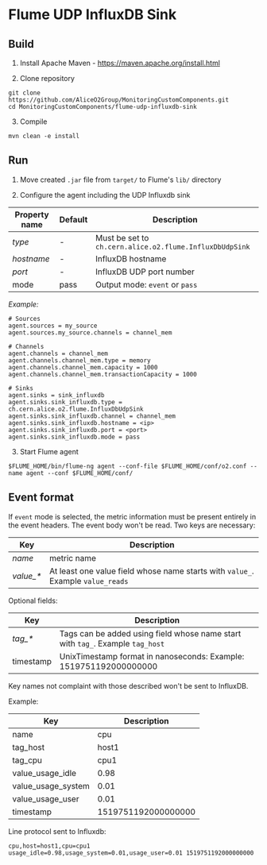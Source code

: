 # Flume UDP InfluxDB Sink

## Build
1) Install Apache Maven - https://maven.apache.org/install.html

2) Clone repository
 ~~~
 git clone https://github.com/AliceO2Group/MonitoringCustomComponents.git
 cd MonitoringCustomComponents/flume-udp-influxdb-sink
 ~~~
3) Compile
 ~~~
 mvn clean -e install
 ~~~

## Run
1) Move created `.jar` file from `target/` to Flume's `lib/` directory

2) Configure the agent including the UDP Influxdb sink

| Property name  | Default | Description |
| -------------- | ------- | ----------- |
| *type*         | -       | Must be set to `ch.cern.alice.o2.flume.InfluxDbUdpSink` |
| *hostname*     | -       | InfluxDB hostname |
| *port*         | -       | InfluxDB UDP port number |
| mode           | pass    | Output mode: `event` or `pass` |

*Example:*
 ~~~
 # Sources
 agent.sources = my_source
 agent.sources.my_source.channels = channel_mem
	
 # Channels
 agent.channels = channel_mem
 agent.channels.channel_mem.type = memory
 agent.channels.channel_mem.capacity = 1000
 agent.channels.channel_mem.transactionCapacity = 1000
	
 # Sinks
 agent.sinks = sink_influxdb
 agent.sinks.sink_influxdb.type = ch.cern.alice.o2.flume.InfluxDbUdpSink
 agent.sinks.sink_influxdb.channel = channel_mem
 agent.sinks.sink_influxdb.hostname = <ip>
 agent.sinks.sink_influxdb.port = <port>
 agent.sinks.sink_influxdb.mode = pass
 ~~~

3) Start Flume agent
 ~~~
 $FLUME_HOME/bin/flume-ng agent --conf-file $FLUME_HOME/conf/o2.conf --name agent --conf $FLUME_HOME/conf/
 ~~~

## Event format
If `event` mode is selected, the metric information must be present entirely in the event headers. The event body won't be read.
Two keys are necessary:

| Key            | Description |
| -------------- | ----------- |
| *name*         | metric name |
| *value_\**     | At least one value field whose name starts with `value_`. Example `value_reads` |


Optional fields:

| Key            | Description |
| -------------- | ----------- |
| *tag_\**       | Tags can be added using field whose name start with `tag_`. Example `tag_host` |
| timestamp      | UnixTimestamp format in nanoseconds: Example: 1519751192000000000 |

Key names not complaint with those described won't be sent to InfluxDB.

Example:

| Key                | Description |
| ------------------ | ----------- |
| name               | cpu         |
| tag_host           | host1       |
| tag_cpu            | cpu1        |
| value_usage_idle   | 0.98        |
| value_usage_system | 0.01        |
| value_usage_user   | 0.01        |
| timestamp          | 1519751192000000000 |

Line protocol sent to Influxdb:
```
cpu,host=host1,cpu=cpu1 usage_idle=0.98,usage_system=0.01,usage_user=0.01 1519751192000000000
```


